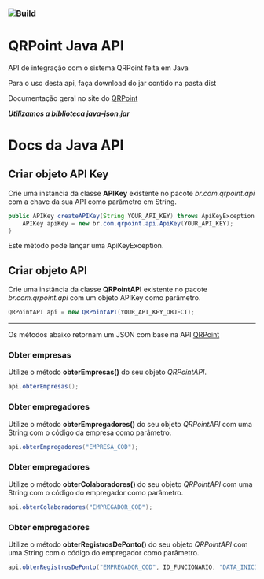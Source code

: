 ### ![Build](https://api.travis-ci.org/arieldossantos/QRPoint-API-Java.svg?branch=master)
# QRPoint Java API

API de integração com o sistema QRPoint feita em Java

Para o uso desta api, faça download do jar contido na pasta dist

Documentação geral no site do [QRPoint](https://api.qrpoint.com.br/docs/)

***Utilizamos a biblioteca java-json.jar***

# Docs da Java API


## Criar objeto API Key

Crie uma instância da classe **APIKey** existente no pacote _br.com.qrpoint.api_ com a chave da sua API como parâmetro em String.

```java
public APIKey createAPIKey(String YOUR_API_KEY) throws ApiKeyException {
    APIKey apiKey = new br.com.qrpoint.api.ApiKey(YOUR_API_KEY);
}
```
Este método pode lançar uma ApiKeyException.

## Criar objeto API

Crie uma instância da classe **QRPointAPI** existente no pacote _br.com.qrpoint.api_ com um objeto APIKey como parâmetro.

```java
QRPointAPI api = new QRPointAPI(YOUR_API_KEY_OBJECT);
```
___
Os métodos abaixo retornam um JSON com base na API [QRPoint](https://api.qrpoint.com.br/docs/)

### Obter empresas

Utilize o método **obterEmpresas()** do seu objeto _QRPointAPI_.

```java
api.obterEmpresas();
```

### Obter empregadores

Utilize o método **obterEmpregadores()** do seu objeto _QRPointAPI_ com uma String com o código da empresa como parâmetro.

```java
api.obterEmpregadores("EMPRESA_COD");
```

### Obter empregadores

Utilize o método **obterColaboradores()** do seu objeto _QRPointAPI_ com uma String com o código do empregador como parâmetro. 

```java
api.obterColaboradores("EMPREGADOR_COD");
```

### Obter empregadores

Utilize o método **obterRegistrosDePonto()** do seu objeto _QRPointAPI_ com uma String com o código do empregador como parâmetro. 

```java
api.obterRegistrosDePonto("EMPREGADOR_COD", ID_FUNCIONARIO, "DATA_INICIO", "DATA_FIM");
```

